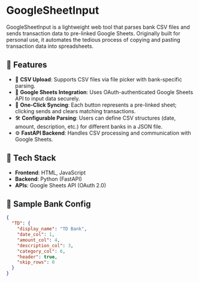 # GoogleSheetInput

GoogleSheetInput is a lightweight web tool that parses bank CSV files and sends transaction data to pre-linked Google Sheets. Originally built for personal use, it automates the tedious process of copying and pasting transaction data into spreadsheets.

## 🚀 Features

- 📂 **CSV Upload**: Supports CSV files via file picker with bank-specific parsing.
- 🔄 **Google Sheets Integration**: Uses OAuth-authenticated Google Sheets API to input data securely.
- 🔘 **One-Click Syncing**: Each button represents a pre-linked sheet; clicking sends and clears matching transactions.
- 🛠️ **Configurable Parsing**: Users can define CSV structures (date, amount, description, etc.) for different banks in a JSON file.
- ⚙️ **FastAPI Backend**: Handles CSV processing and communication with Google Sheets.

## 🔧 Tech Stack

- **Frontend**: HTML, JavaScript
- **Backend**: Python (FastAPI)
- **APIs**: Google Sheets API (OAuth 2.0)

## 📁 Sample Bank Config

```json
{
  "TD": {
    "display_name": "TD Bank",
    "date_col": 1,
    "amount_col": 4,
    "description_col": 3,
    "category_col": 6,
    "header": true,
    "skip_rows": 0
  }
}
